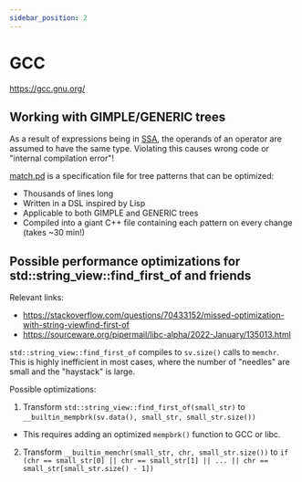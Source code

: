 ```yaml
---
sidebar_position: 2
---
```


# GCC

https://gcc.gnu.org/

## Working with GIMPLE/GENERIC trees

As a result of expressions being in [SSA](https://en.wikipedia.org/wiki/Static_single_assignment_form), the operands of an operator are assumed to have the same type.
Violating this causes wrong code or "internal compilation error"!

[match.pd](https://github.com/gcc-mirror/gcc/blob/master/gcc/match.pd) is a specification file for tree patterns that can be optimized:
- Thousands of lines long
- Written in a DSL inspired by Lisp
- Applicable to both GIMPLE and GENERIC trees
- Compiled into a giant C++ file containing each pattern on every change (takes ~30 min!)

## Possible performance optimizations for std::string_view::find_first_of and friends

Relevant links:
- https://stackoverflow.com/questions/70433152/missed-optimization-with-string-viewfind-first-of
- https://sourceware.org/pipermail/libc-alpha/2022-January/135013.html

`std::string_view::find_first_of` compiles to `sv.size()` calls to `memchr`. This is highly inefficient in most cases, where the number of "needles" are small and the "haystack" is large.

Possible optimizations:
1. Transform `std::string_view::find_first_of(small_str)` to `__builtin_mempbrk(sv.data(), small_str, small_str.size())`
 - This requires adding an optimized `mempbrk()` function to GCC or libc.
2. Transform `__builtin_memchr(small_str, chr, small_str.size())` to `if (chr == small_str[0] || chr == small_str[1] || ... || chr == small_str[small_str.size() - 1])`

